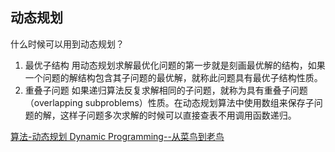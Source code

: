 ## 动态规划

什么时候可以用到动态规划？

1. 最优子结构
  用动态规划求解最优化问题的第一步就是刻画最优解的结构，如果一个问题的解结构包含其子问题的最优解，就称此问题具有最优子结构性质。
2. 重叠子问题
  如果递归算法反复求解相同的子问题，就称为具有重叠子问题（overlapping subproblems）性质。在动态规划算法中使用数组来保存子问题的解，这样子问题多次求解的时候可以直接查表不用调用函数递归。

[算法-动态规划 Dynamic Programming--从菜鸟到老鸟](https://blog.csdn.net/u013309870/article/details/75193592)